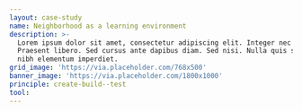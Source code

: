```yaml
---
layout: case-study
name: Neighborhood as a learning environment
description: >-
  Lorem ipsum dolor sit amet, consectetur adipiscing elit. Integer nec odio.
  Praesent libero. Sed cursus ante dapibus diam. Sed nisi. Nulla quis sem at
  nibh elementum imperdiet.
grid_image: 'https://via.placeholder.com/768x500'
banner_image: 'https://via.placeholder.com/1800x1000'
principle: create-build--test
tool:
---
```


